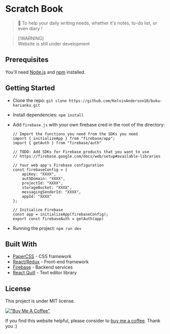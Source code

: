 # Scratch Book

> 📖 To help your daily writing needs, whether it's notes, to-do list, or even diary !

> [!WARNING]<br>Website is still under development

## Prerequisites

You'll need [Node.js](https://nodejs.org/en/) and [npm](https://www.npmjs.com/) installed.

## Getting Started

- Clone the repo: `git clone https://github.com/KelvinAnderson10/buku-harianku.git`
- Install dependencies: `npm install`
- Add `firebase.js` with your own firebase cred in the root of the directory:

  ```
  // Import the functions you need from the SDKs you need
  import { initializeApp } from "firebase/app";
  import { getAuth } from "firebase/auth"

  // TODO: Add SDKs for Firebase products that you want to use
  // https://firebase.google.com/docs/web/setup#available-libraries

  // Your web app's Firebase configuration
  const firebaseConfig = {
      apiKey: "XXXX",
      authDomain: "XXXX",
      projectId: "XXXX",
      storageBucket: "XXXX",
      messagingSenderId: "XXXX",
      appId: "XXXX"
  };

  // Initialize Firebase
  const app = initializeApp(firebaseConfig);
  export const firebaseAuth = getAuth(app)
  ```
- Running the project: `npm run dev`

## Built With

- [PaperCSS](https://github.com/papercss/papercss) - CSS framework
- [React/Redux](https://github.com/facebook/react) - Front-end framework
- [Firebase](https://firebase.google.com) - Backend services
- [React Quill](https://github.com/zenoamaro/react-quill) - Text editor library

## License
This project is under MIT license.

[!["Buy Me A Coffee"](https://www.buymeacoffee.com/assets/img/custom_images/orange_img.png)](https://www.buymeacoffee.com/kelvinanderson)

If you find this website helpful, please consider to [buy me a coffee](https://www.buymeacoffee.com/kelvinanderson). Thank you :)
